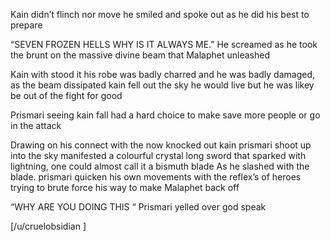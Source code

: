 Kain didn’t flinch  nor move he smiled and spoke out as he did his best to prepare 

“SEVEN FROZEN  HELLS WHY IS IT ALWAYS ME.” He screamed as he took the brunt on the massive divine beam that Malaphet unleashed 

Kain with stood it his robe was badly charred and  he was badly damaged, as the beam dissipated kain  fell out the sky he would live but he was likey  be out of the fight for good 

Prismari seeing kain fall had a hard choice to make save more people or go in the attack 

Drawing on his connect with the now knocked out kain prismari shoot up into the sky manifested a colourful crystal long sword that sparked with lightning, one could almost call it a bismuth blade As he slashed with the  blade. prismari quicken his own movements with the reflex’s of heroes trying to brute force his way to make Malaphet back off 

“WHY ARE YOU DOING THIS “ Prismari yelled over god speak 


[/u/cruelobsidian ]